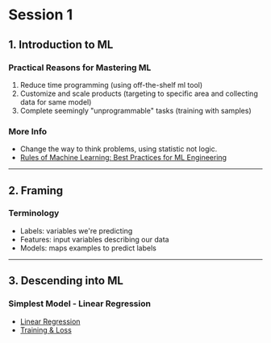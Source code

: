 # Session 1

## 1. Introduction to ML

### Practical Reasons for Mastering ML
1. Reduce time programming (using off-the-shelf ml tool)
2. Customize and scale products (targeting to specific area and collecting data for same model)
3. Complete seemingly "unprogrammable" tasks (training with samples)

### More Info
- Change the way to think problems, using statistic not logic.
- [Rules of Machine Learning: Best Practices for ML Engineering][https://developers.google.com/machine-learning/guides/rules-of-ml]

---
## 2. Framing

### Terminology
- Labels: variables we're predicting
- Features: input variables describing our data
- Models: maps examples to predict labels

---
## 3. Descending into ML

### Simplest Model - Linear Regression
- [Linear Regression](https://developers.google.com/machine-learning/crash-course/descending-into-ml/linear-regression)
- [Training & Loss](https://developers.google.com/machine-learning/crash-course/descending-into-ml/training-and-loss)


[https://developers.google.com/machine-learning/guides/rules-of-ml]: https://developers.google.com/machine-learning/guides/rules-of-mt_be_afraid_to_launch_a_product_without_machine_learning